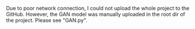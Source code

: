 Due to poor network connection, I could not upload the whole project to the GitHub. However, the GAN model was manually uploaded in the root dir of the project. 
Please see "GAN.py". 
